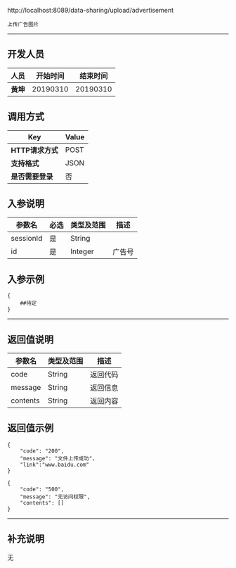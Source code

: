 http://localhost:8089/data-sharing/upload/advertisement

```
上传广告图片
```
---
## 开发人员
| 人员     | 开始时间 | 结束时间 |
| -------- | :------: | :------: |
| **黄坤** | 20190310 | 20190310 |

## 调用方式

| Key              | Value |
| ---------------- | ----- |
| **HTTP请求方式** | POST  |
| **支持格式**     | JSON  |
| **是否需要登录** | 否    |

## 入参说明



| 参数名    | 必选 | 类型及范围 | 描述   |
| --------- | ---- | ---------- | ------ |
| sessionId | 是   | String     |        |
| id        | 是   | Integer    | 广告号 |

## 入参示例
```
{
	##待定
}
```

---

## 返回值说明
| 参数名      | 类型及范围  | 描述   |
| -------- | ------ | ---- |
| code     | String | 返回代码 |
| message  | String | 返回信息 |
| contents | String | 返回内容 |

## 返回值示例
```
{
    "code": "200",
    "message": "文件上传成功"，
    "link":"www.baidu.com"
}
```

```
{
    "code": "500",
    "message": "无访问权限",
    "contents": []
}
```
---

## 补充说明
无